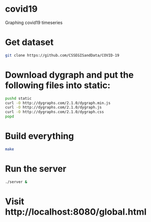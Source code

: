 # covid19
Graphing covid19 timeseries

# Get dataset

```sh
git clone https://github.com/CSSEGISandData/COVID-19
```

# Download dygraph and put the following files into static:

```sh
pushd static
curl -O http://dygraphs.com/2.1.0/dygraph.min.js
curl -O http://dygraphs.com/2.1.0/dygraph.js
curl -O http://dygraphs.com/2.1.0/dygraph.css
popd
```

# Build everything

```sh
make
```

# Run the server
```sh
./server &
```

# Visit http://localhost:8080/global.html
